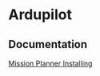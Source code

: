 # Ardupilot

## Documentation
[Mission Planner Installing](https://ardupilot.org/planner/docs/mission-planner-installation.html)
